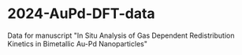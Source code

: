 # 2024-AuPd-DFT-data
Data for manuscript "In Situ Analysis of Gas Dependent Redistribution Kinetics in Bimetallic Au-Pd Nanoparticles"
